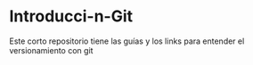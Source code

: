 # Introducci-n-Git
Este corto repositorio tiene las guías y los links para entender el versionamiento con git
